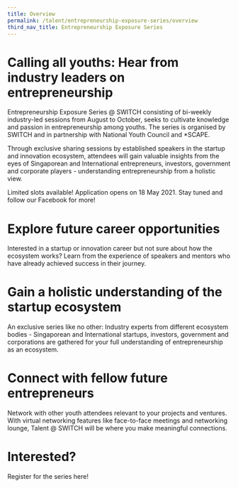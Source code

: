 ```yaml
---
title: Overview
permalink: /talent/entrepreneurship-exposure-series/overview
third_nav_title: Entrepreneurship Exposure Series
---
```

# Calling all youths: Hear from industry leaders on entrepreneurship

Entrepreneurship Exposure Series @ SWITCH consisting of bi-weekly industry-led sessions from August to October, seeks to cultivate knowledge and passion in entrepreneurship among youths. The series is organised by SWITCH and in partnership with National Youth Council and *SCAPE.

Through exclusive sharing sessions by established speakers in the startup and innovation ecosystem, attendees will gain valuable insights from the eyes of Singaporean and International entrepreneurs, investors, government and corporate players - understanding entrepreneurship from a holistic view.

Limited slots available! Application opens on 18 May 2021. Stay tuned and follow our Facebook for more!

# Explore future career opportunities
Interested in a startup or innovation career but not sure about how the ecosystem works? Learn from the experience of speakers and mentors who have already achieved success in their journey.

# Gain a holistic understanding of the startup ecosystem
An exclusive series like no other: Industry experts from different ecosystem bodies - Singaporean and International startups, investors, government and corporations are gathered for your full understanding of entrepreneurship as an ecosystem.

# Connect with fellow future entrepreneurs
Network with other youth attendees relevant to your projects and ventures. With virtual networking features like face-to-face meetings and networking lounge, Talent @ SWITCH will be where you make meaningful connections.

# Interested? 
Register for the series here!
